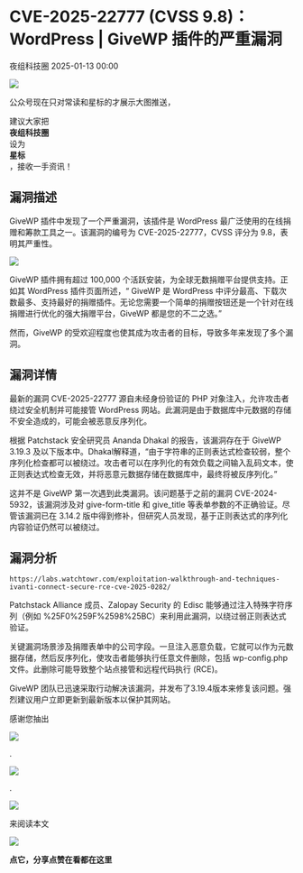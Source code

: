 #  CVE-2025-22777 (CVSS 9.8)：WordPress | GiveWP 插件的严重漏洞   
 夜组科技圈   2025-01-13 00:00  
  
![](https://mmbiz.qpic.cn/sz_mmbiz_png/GLyX5CgG8A01kogJM8ZEPSB6WyWpaoNuJ3d3CaEltibOFtcOBqTp2FxXUCuyKBmPhY8M52LvuOf9wibg3C5u6n3Q/640?wx_fmt=png&from=appmsg "")  
  
  
公众号现在只对常读和星标的才展示大图推送，  
  
建议大家把  
**夜组科技圈**  
设为  
**星标**  
，接收一手资讯！  
  
## 漏洞描述  
  
GiveWP 插件中发现了一个严重漏洞，该插件是 WordPress 最广泛使用的在线捐赠和筹款工具之一。该漏洞的编号为 CVE-2025-22777，CVSS 评分为 9.8，表明其严重性。  
  
![](https://mmbiz.qpic.cn/sz_mmbiz_jpg/GLyX5CgG8A2Lyn05OaWLnNNibdsjgJHgjKAibaibfdZv5Fp6g7HOXtiaraO7cKCVlRSr4csy8iatvYkExbBsrkd5eVw/640?wx_fmt=other&from=appmsg "")  
  
GiveWP 插件拥有超过 100,000 个活跃安装，为全球无数捐赠平台提供支持。正如其 WordPress 插件页面所述，“ GiveWP 是 WordPress 中评分最高、下载次数最多、支持最好的捐赠插件。无论您需要一个简单的捐赠按钮还是一个针对在线捐赠进行优化的强大捐赠平台，GiveWP 都是您的不二之选。”  
  
然而，GiveWP 的受欢迎程度也使其成为攻击者的目标，导致多年来发现了多个漏洞。  
## 漏洞详情  
  
最新的漏洞 CVE-2025-22777 源自未经身份验证的 PHP 对象注入，允许攻击者绕过安全机制并可能接管 WordPress 网站。此漏洞是由于数据库中元数据的存储不安全造成的，可能会被恶意反序列化。  
  
根据 Patchstack 安全研究员 Ananda Dhakal 的报告，该漏洞存在于 GiveWP 3.19.3 及以下版本中。Dhakal解释道，“由于字符串的正则表达式检查较弱，整个序列化检查都可以被绕过。攻击者可以在序列化的有效负载之间输入乱码文本，使正则表达式检查无效，并将恶意元数据存储在数据库中，最终将被反序列化。”  
  
这并不是 GiveWP 第一次遇到此类漏洞。该问题基于之前的漏洞 CVE-2024-5932，该漏洞涉及对 give-form-title 和 give_title 等表单参数的不正确验证。尽管该漏洞已在 3.14.2 版中得到修补，但研究人员发现，基于正则表达式的序列化内容验证仍然可以被绕过。  
## 漏洞分析  
```
https://labs.watchtowr.com/exploitation-walkthrough-and-techniques-ivanti-connect-secure-rce-cve-2025-0282/
```  
  
Patchstack Alliance 成员、Zalopay Security 的 Edisc 能够通过注入特殊字符序列（例如 %25F0%259F%2598%25BC）来利用此漏洞，以绕过弱正则表达式验证。  
  
关键漏洞场景涉及捐赠表单中的公司字段。一旦注入恶意负载，它就可以作为元数据存储，然后反序列化，使攻击者能够执行任意文件删除，包括 wp-config.php 文件。此删除可能导致整个站点接管和远程代码执行 (RCE)。  
  
GiveWP 团队已迅速采取行动解决该漏洞，并发布了3.19.4版本来修复该问题。强烈建议用户立即更新到最新版本以保护其网站。  
  
  
  
感谢您抽出  
  
![](https://mmbiz.qpic.cn/mmbiz_gif/Ljib4So7yuWgdSBqOibtgiaYWjL4pkRXwycNnFvFYVgXoExRy0gqCkqvrAghf8KPXnwQaYq77HMsjcVka7kPcBDQw/640?wx_fmt=gif&tp=wxpic&wxfrom=5&wx_lazy=1 "")  
  
.  
  
![](https://mmbiz.qpic.cn/mmbiz_gif/Ljib4So7yuWgdSBqOibtgiaYWjL4pkRXwycd5KMTutPwNWA97H5MPISWXLTXp0ibK5LXCBAXX388gY0ibXhWOxoEKBA/640?wx_fmt=gif&tp=wxpic&wxfrom=5&wx_lazy=1 "")  
  
.  
  
![](https://mmbiz.qpic.cn/mmbiz_gif/Ljib4So7yuWgdSBqOibtgiaYWjL4pkRXwycU99fZEhvngeeAhFOvhTibttSplYbBpeeLZGgZt41El4icmrBibojkvLNw/640?wx_fmt=gif&tp=wxpic&wxfrom=5&wx_lazy=1 "")  
  
来阅读本文  
  
![](https://mmbiz.qpic.cn/mmbiz_gif/Ljib4So7yuWge7Mibiad1tV0iaF8zSD5gzicbxDmfZCEL7vuOevN97CwUoUM5MLeKWibWlibSMwbpJ28lVg1yj1rQflyQ/640?wx_fmt=gif&tp=wxpic&wxfrom=5&wx_lazy=1 "")  
  
**点它，分享点赞在看都在这里**  
  
